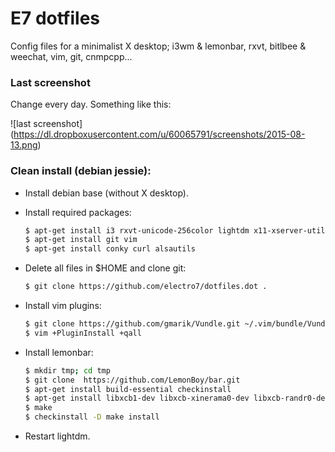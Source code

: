 # E7 dotfiles
Config files for a minimalist X desktop; i3wm & lemonbar, rxvt, bitlbee & weechat, vim, git, cnmpcpp...

### Last screenshot

Change every day. Something like this:

![last screenshot] (https://dl.dropboxusercontent.com/u/60065791/screenshots/2015-08-13.png)

### Clean install (debian jessie):

* Install debian base (without X desktop).

* Install required packages:

    ```sh
    $ apt-get install i3 rxvt-unicode-256color lightdm x11-xserver-utils
    $ apt-get install git vim
    $ apt-get install conky curl alsautils
    ```

* Delete all files in $HOME and clone git:

    ```sh
    $ git clone https://github.com/electro7/dotfiles.dot .
    ```

* Install vim plugins:

    ```sh
    $ git clone https://github.com/gmarik/Vundle.git ~/.vim/bundle/Vundle.vim
    $ vim +PluginInstall +qall
    ```

* Install lemonbar:

    ```sh
    $ mkdir tmp; cd tmp
    $ git clone  https://github.com/LemonBoy/bar.git
    $ apt-get install build-essential checkinstall
    $ apt-get install libxcb1-dev libxcb-xinerama0-dev libxcb-randr0-dev
    $ make
    $ checkinstall -D make install
    ```

* Restart lightdm.    

